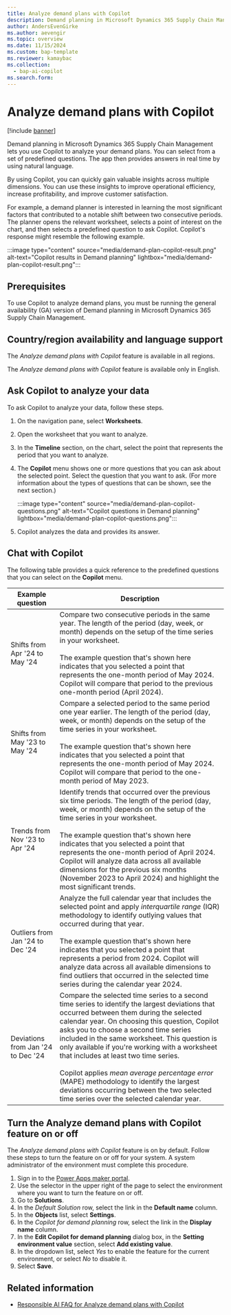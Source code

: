 ```yaml
---
title: Analyze demand plans with Copilot
description: Demand planning in Microsoft Dynamics 365 Supply Chain Management lets you use Copilot to analyze your demand plans, including prerequisites.
author: AndersEvenGirke
ms.author: aevengir
ms.topic: overview
ms.date: 11/15/2024
ms.custom: bap-template
ms.reviewer: kamaybac
ms.collection:
  - bap-ai-copilot
ms.search.form:
---
```


# Analyze demand plans with Copilot

[!include [banner](../includes/banner.md)]

Demand planning in Microsoft Dynamics 365 Supply Chain Management lets you use Copilot to analyze your demand plans. You can select from a set of predefined questions. The app then provides answers in real time by using natural language.

By using Copilot, you can quickly gain valuable insights across multiple dimensions. You can use these insights to improve operational efficiency, increase profitability, and improve customer satisfaction.

For example, a demand planner is interested in learning the most significant factors that contributed to a notable shift between two consecutive periods. The planner opens the relevant worksheet, selects a point of interest on the chart, and then selects a predefined question to ask Copilot. Copilot's response might resemble the following example.

:::image type="content" source="media/demand-plan-copilot-result.png" alt-text="Copilot results in Demand planning" lightbox="media/demand-plan-copilot-result.png":::

## Prerequisites

To use Copilot to analyze demand plans, you must be running the general availability (GA) version of Demand planning in Microsoft Dynamics 365 Supply Chain Management.

## Country/region availability and language support

The *Analyze demand plans with Copilot* feature is available in all regions.

The *Analyze demand plans with Copilot* feature is available only in English.

## Ask Copilot to analyze your data

To ask Copilot to analyze your data, follow these steps.

1. On the navigation pane, select **Worksheets**.
1. Open the worksheet that you want to analyze.
1. In the **Timeline** section, on the chart, select the point that represents the period that you want to analyze.
1. The **Copilot** menu shows one or more questions that you can ask about the selected point. Select the question that you want to ask. (For more information about the types of questions that can be shown, see the next section.)

    :::image type="content" source="media/demand-plan-copilot-questions.png" alt-text="Copilot questions in Demand planning" lightbox="media/demand-plan-copilot-questions.png":::

1. Copilot analyzes the data and provides its answer.

## Chat with Copilot

The following table provides a quick reference to the predefined questions that you can select on the **Copilot** menu.

| Example question | Description |
|--|--|
| Shifts from Apr '24 to May '24 | Compare two consecutive periods in the same year. The length of the period (day, week, or month) depends on the setup of the time series in your worksheet.</br></br>The example question that's shown here indicates that you selected a point that represents the one-month period of May 2024. Copilot will compare that period to the previous one-month period (April 2024). |
| Shifts from May '23 to May '24 | Compare a selected period to the same period one year earlier. The length of the period (day, week, or month) depends on the setup of the time series in your worksheet.</br></br>The example question that's shown here indicates that you selected a point that represents the one-month period of May 2024. Copilot will compare that period to the one-month period of May 2023. |
| Trends from Nov '23 to Apr '24 | Identify trends that occurred over the previous six time periods. The length of the period (day, week, or month) depends on the setup of the time series in your worksheet.</br></br>The example question that's shown here indicates that you selected a point that represents the one-month period of April 2024. Copilot will analyze data across all available dimensions for the previous six months (November 2023 to April 2024) and highlight the most significant trends. |
| Outliers from Jan '24 to Dec '24 | Analyze the full calendar year that includes the selected point and apply *interquartile range* (IQR) methodology to identify outlying values that occurred during that year.</br></br>The example question that's shown here indicates that you selected a point that represents a period from 2024. Copilot will analyze data across all available dimensions to find outliers that occurred in the selected time series during the calendar year 2024. |
| Deviations from Jan '24 to Dec '24 | Compare the selected time series to a second time series to identify the largest deviations that occurred between them during the selected calendar year. On choosing this question, Copilot asks you to choose a second time series included in the same worksheet. This question is only available if you're working with a worksheet that includes at least two time series.</br></br>Copilot applies *mean average percentage error* (MAPE) methodology to identify the largest deviations occurring between the two selected time series over the selected calendar year. |

## Turn the Analyze demand plans with Copilot feature on or off

The *Analyze demand plans with Copilot* feature is on by default. Follow these steps to turn the feature on or off for your system. A system administrator of the environment must complete this procedure.

1. Sign in to the [Power Apps maker portal](https://make.powerapps.com/).
1. Use the selector in the upper right of the page to select the environment where you want to turn the feature on or off.
1. Go to **Solutions**.
1. In the *Default Solution* row, select the link in the **Default name** column.
1. In the **Objects** list, select **Settings**.
1. In the *Copilot for demand planning* row, select the link in the **Display name** column.
1. In the **Edit Copilot for demand planning** dialog box, in the **Setting environment value** section, select **Add existing value**.
1. In the dropdown list, select *Yes* to enable the feature for the current environment, or select *No* to disable it.
1. Select **Save**.

## Related information

- [Responsible AI FAQ for Analyze demand plans with Copilot](../faq-demand-planning-copilot.md)
